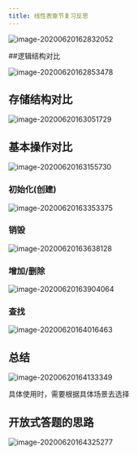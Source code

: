 ```yaml
---
title: 线性表章节复习反思
---
```

  

![image-20200620162832052](https://cdn.jsdelivr.net/gh/KimYangOfCat/MyPicStorage/2021-CSPostgraduate-408/20200810005922.jpg)

##逻辑结构对比

![image-20200620162853478](https://cdn.jsdelivr.net/gh/KimYangOfCat/MyPicStorage/2021-CSPostgraduate-408/20200810005932.jpg)

## 存储结构对比

![image-20200620163051729](https://cdn.jsdelivr.net/gh/KimYangOfCat/MyPicStorage/2021-CSPostgraduate-408/20200810005938.jpg)

## 基本操作对比

![image-20200620163155730](https://cdn.jsdelivr.net/gh/KimYangOfCat/MyPicStorage/2021-CSPostgraduate-408/20200810005945.jpg)

### 初始化(创建)

![image-20200620163353375](https://cdn.jsdelivr.net/gh/KimYangOfCat/MyPicStorage/2021-CSPostgraduate-408/20200810005949.jpg)

### 销毁

![image-20200620163638128](https://cdn.jsdelivr.net/gh/KimYangOfCat/MyPicStorage/2021-CSPostgraduate-408/20200810005954.jpg)

### 增加/删除

![image-20200620163904064](https://cdn.jsdelivr.net/gh/KimYangOfCat/MyPicStorage/2021-CSPostgraduate-408/20200810005959.jpg)

### 查找

![image-20200620164016463](https://cdn.jsdelivr.net/gh/KimYangOfCat/MyPicStorage/2021-CSPostgraduate-408/20200810010004.jpg)

## 总结

![image-20200620164133349](https://cdn.jsdelivr.net/gh/KimYangOfCat/MyPicStorage/2021-CSPostgraduate-408/20200810010008.jpg)

具体使用时，需要根据具体场景去选择

## 开放式答题的思路

![image-20200620164325277](https://cdn.jsdelivr.net/gh/KimYangOfCat/MyPicStorage/2021-CSPostgraduate-408/20200810010012.jpg)

